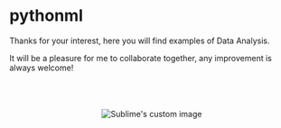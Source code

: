 # pythonml

Thanks for your interest, here you will find examples of Data Analysis.



<p></p>
It will be a pleasure for me to collaborate together, any improvement is always welcome!

<br />
<br />
<br />
<br />

<p align="center">
  <img src="https://user-images.githubusercontent.com/108101323/210231514-ef93c3e7-4512-4654-9347-b481f5f459e3.png?raw=true" alt="Sublime's custom image"/>
</p>

